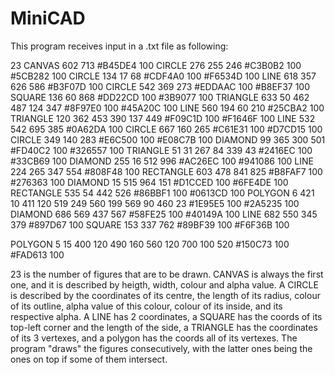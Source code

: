 # MiniCAD

This program receives input in a .txt file as following:

23
CANVAS 602 713 #B45DE4 100
CIRCLE 276 255 246 #C3B0B2 100 #5CB282 100
CIRCLE 134 17 68 #CDF4A0 100 #F6534D 100
LINE 618 357 626 586 #B3F07D 100
CIRCLE 542 369 273 #EDDAAC 100 #B8EF37 100
SQUARE 136 60 868 #DD22CD 100 #3B9077 100
TRIANGLE 633 50 462 487 124 347 #8F97E0 100 #45A20C 100
LINE 560 194 60 210 #25CBA2 100
TRIANGLE 120 362 453 390 137 449 #F09C1D 100 #F1646F 100
LINE 532 542 695 385 #0A62DA 100
CIRCLE 667 160 265 #C61E31 100 #D7CD15 100
CIRCLE 349 140 283 #E6C500 100 #E08C7B 100
DIAMOND 99 365 300 501 #FD40C2 100 #326557 100
TRIANGLE 51 31 267 84 339 43 #2416EC 100 #33CB69 100
DIAMOND 255 16 512 996 #AC26EC 100 #941086 100
LINE 224 265 347 554 #808F48 100
RECTANGLE 603 478 841 825 #B8FAF7 100 #276363 100
DIAMOND 15 515 964 151 #D1CCED 100 #6FE4DE 100
RECTANGLE 535 54 442 526 #86BBF1 100 #0613CD 100
POLYGON 6 421 10 411 120 519 249 560 199 569 90 460 23 #1E95E5 100 #2A5235 100
DIAMOND 686 569 437 567 #58FE25 100 #40149A 100
LINE 682 550 345 379 #897D67 100
SQUARE 153 337 762 #89BF39 100 #F6F36B 100
 
POLYGON 5 15 400 120 490 160 560 120 700 100 520 #150C73 100 #FAD613 100

  23 is the number of figures that are to be drawn.
  CANVAS is always the first one, and it is described by heigth, width, colour and alpha value.
  A CIRCLE is described by the coordinates of its centre, the length of its radius, colour of its outline, alpha value of this colour, colour of its inside, and its respective alpha.
  A LINE has 2 coordinates, a SQUARE has the coords of its top-left corner and the length of the side, a TRIANGLE has the coordinates of its 3 vertexes, and a polygon has the coords all of its vertexes.
  The program "draws" the figures consecutively, with the latter ones being the ones on top if some of them intersect.
